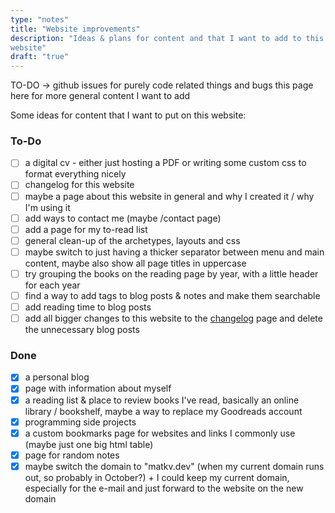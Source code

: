 ```yaml
---
type: "notes"
title: "Website improvements"
description: "Ideas & plans for content and that I want to add to this 
website"
draft: "true"
---
```


TO-DO
-> github issues for purely code related things and bugs
this page here for more general content I want to add

Some ideas for content that I want to put on this website:

### To-Do

- [ ] a digital cv - either just hosting a PDF or writing some custom css to format everything nicely
- [ ] changelog for this website
- [ ] maybe a page about this website in general and why I created it / why I'm using it
- [ ] add ways to contact me (maybe /contact page)
- [ ] add a page for my to-read list
- [ ] general clean-up of the archetypes, layouts and css
- [ ] maybe switch to just having a thicker separator between menu and main content, maybe also show all page titles in uppercase
- [ ] try grouping the books on the reading page by year, with a little header for each year
- [ ] find a way to add tags to blog posts & notes and make them searchable
- [ ] add reading time to blog posts
- [ ] add all bigger changes to this website to the [changelog](/changelog) page and delete the unnecessary blog posts

### Done

- [x] a personal blog
- [x] page with information about myself
- [x] a reading list & place to review books I've read, basically an online library / bookshelf,
      maybe a way to replace my Goodreads account
- [x] programming side projects
- [x] a custom bookmarks page for websites and links I commonly use (maybe just one big html table)
- [x] page for random notes
- [x] maybe switch the domain to "matkv.dev" (when my current domain runs out, so probably in October?) + I could keep my current domain, especially for the e-mail and just forward to the website on the new domain

